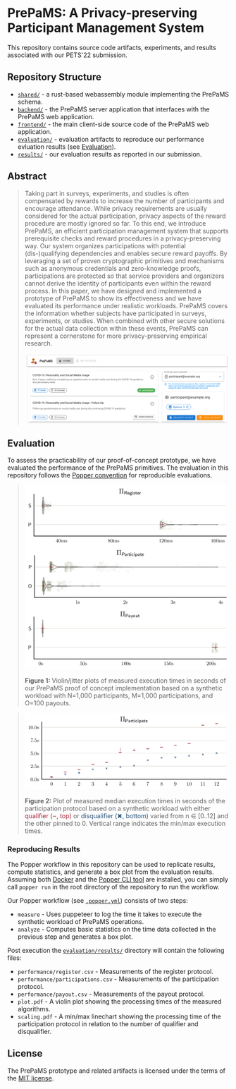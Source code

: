 # PrePaMS: A Privacy-preserving Participant Management System

This repository contains source code artifacts, experiments, and results associated with our PETS'22 submission.

## Repository Structure
 * [`shared/`](shared) - a rust-based webassembly module implementing the PrePaMS schema.
 * [`backend/`](backend) - the PrePaMS server application that interfaces with the PrePaMS web application.
 * [`frontend/`](frontend) - the main client-side source code of the PrePaMS web application.
 * [`evaluation/`](evaluation) - evaluation artifacts to reproduce our performance evluation results (see [Evaluation](#evaluation)).
 * [`results/`](results) - our evaluation results as reported in our submission.

## Abstract
> Taking part in surveys, experiments, and studies is often compensated by rewards to increase the number of participants and encourage attendance.
> While privacy requirements are usually considered for the actual participation, privacy aspects of the reward procedure are mostly ignored so far.
> To this end, we introduce PrePaMS, an efficient participation management system that supports prerequisite checks and reward procedures in a privacy-preserving way.
> Our system organizes participations with potential (dis-)qualifying dependencies and enables secure reward payoffs.
> By leveraging a set of proven cryptographic primitives and mechanisms such as anonymous credentials and zero-knowledge proofs, participations are protected so that service providers and organizers cannot derive the identity of participants even within the reward process.
> In this paper, we have designed and implemented a prototype of PrePaMS to show its effectiveness and we have evaluated its performance under realistic workloads.
> PrePaMS covers the information whether subjects have participated in surveys, experiments, or studies.
> When combined with other secure solutions for the actual data collection within these events, PrePaMS can represent a cornerstone for more privacy-preserving empirical research.
>
> ![](results/overview.png)

## Evaluation
To assess the practicability of our proof-of-concept prototype, we have evaluated the performance of the PrePaMS primitives.
The evaluation in this repository follows the [Popper convention](https://getpopper.io/) for reproducible evaluations.

> ![](results/plot.png)
>
> **Figure 1:** Violin/jitter plots of measured execution times in seconds of our PrePaMS proof of concept implementation based on a synthetic workload with N=1,000 participants, M=1,000 participations, and O=100 payouts.

> ![](results/scaling.png)
>
> **Figure 2:** Plot of measured median execution times in seconds of the participation protocol based on a synthetic workload with either <span style="color: #a32638;">qualifier (‒, top)</span> or <span style="color: #26547c;">disqualifier (✖, bottom)</span> varied from n ∈ [0..12] and the other pinned to 0.
> Vertical range indicates the min/max execution times.

### Reproducing Results
The Popper workflow in this repository can be used to replicate results, compute statistics, and generate a box plot from the evaluation results.
Assuming both [Docker](https://www.docker.com/) and the [Popper CLI tool](https://getpopper.io/) are installed, you can simply call `popper run` in the root directory of the repository to run the workflow.

Our Popper workflow (see [`.popper.yml`](.popper.yml)) consists of two steps:
 * `measure` - Uses puppeteer to log the time it takes to execute the synthetic workload of PrePaMS operations.
 * `analyze` - Computes basic statistics on the time data collected in the previous step and generates a box plot.

Post execution the [`evaluation/results/`](results) directory will contain the following files:
 * `performance/register.csv` - Measurements of the register protocol.
 * `performance/participations.csv` - Measurements of the participation protocol.
 * `performance/payout.csv` - Measurements of the payout protocol.
 * `plot.pdf` - A violin plot showing the processing times of the measured algorithms.
 * `scaling.pdf` - A min/max linechart showing the processing time of the participation protocol in relation to the number of qualifier and disqualifier.

## License
The PrePaMS prototype and related artifacts is licensed under the terms of the [MIT license](LICENSE).
